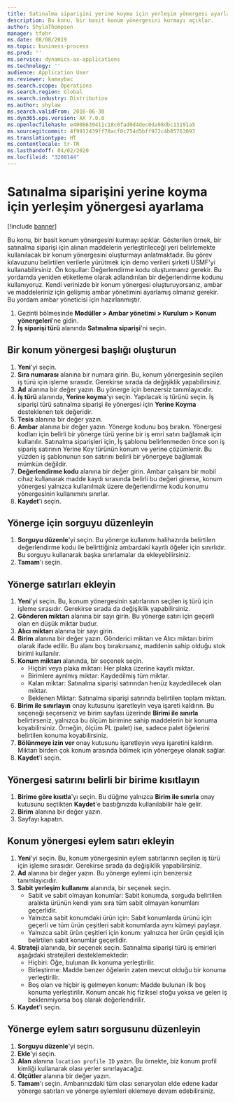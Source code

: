 ```yaml
---
title: Satınalma siparişini yerine koyma için yerleşim yönergesi ayarlama
description: Bu konu, bir basit konum yönergesini kurmayı açıklar.
author: ShylaThompson
manager: tfehr
ms.date: 08/08/2019
ms.topic: business-process
ms.prod: ''
ms.service: dynamics-ax-applications
ms.technology: ''
audience: Application User
ms.reviewer: kamaybac
ms.search.scope: Operations
ms.search.region: Global
ms.search.industry: Distribution
ms.author: shylaw
ms.search.validFrom: 2016-06-30
ms.dyn365.ops.version: AX 7.0.0
ms.openlocfilehash: e4008639411c18c0fad0d4dec0da98dbc13191a5
ms.sourcegitcommit: 4f9912439ff78acf0c754d5bff972c4b85763093
ms.translationtype: HT
ms.contentlocale: tr-TR
ms.lasthandoff: 04/02/2020
ms.locfileid: "3208144"
---
```

# <a name="set-up-a-location-directive-for-purchase-order-put-away"></a>Satınalma siparişini yerine koyma için yerleşim yönergesi ayarlama

[!include [banner](../../includes/banner.md)]

Bu konu, bir basit konum yönergesini kurmayı açıklar. Gösterilen örnek, bir satınalma siparişi için alınan maddelerin yerleştirileceği yeri belirlemekte kullanılacak bir konum yönergesini oluşturmayı anlatmaktadır. Bu görev kılavuzunu belirtilen verilerle yürütmek için demo verileri şirketi USMF'yi kullanabilirsiniz. Ön koşullar: Değerlendirme kodu oluşturmanız gerekir. Bu yordamda yeniden etiketleme olarak adlandırılan bir değerlendirme kodunu kullanıyoruz. Kendi verinizde bir konum yönergesi oluşturuyorsanız, ambar ve maddeleriniz için gelişmiş ambar yönetimini ayarlamış olmanız gerekir. Bu yordam ambar yöneticisi için hazırlanmıştır.

1. Gezinti bölmesinde **Modüller > Ambar yönetimi > Kurulum > Konum yönergeleri**'ne gidin.
2. **İş siparişi türü** alanında **Satınalma siparişi**'ni seçin.

## <a name="create-a-location-directive-header"></a>Bir konum yönergesi başlığı oluşturun
1. **Yeni**'yi seçin.
2. **Sıra numarası** alanına bir numara girin. Bu, konum yönergesinin seçilen iş türü için işleme sırasıdır. Gerekirse sırada da değişiklik yapabilirsiniz.  
3. **Ad** alanına bir değer yazın. Bu yönerge için benzersiz tanımlayıcıdır.  
4. **İş türü** alanında, **Yerine koyma**'yı seçin. Yapılacak iş türünü seçin. İş siparişi türü satınalma siparişi ile yönergesi için **Yerine Koyma** desteklenen tek değeridir.  
5. **Tesis** alanına bir değer yazın.
6. **Ambar** alanına bir değer yazın. Yönerge kodunu boş bırakın.  Yönergesi kodları için belirli bir yönerge türü yerine bir iş emri satırı bağlamak için kullanılır. Satınalma siparişleri için, İş şablonu belirlenmeden önce son iş sipariş satırının Yerine Koy türünün konum ve yerine çözümlenir. Bu yüzden iş şablonunun son satırını belirli bir yönergeye bağlamak mümkün değildir.   
7. **Değerlendirme kodu** alanına bir değer girin. Ambar çalışanı bir mobil cihaz kullanarak madde kaydı sırasında belirli bu değeri girerse, konum yönergesi yalnızca kullanılmak üzere değerlendirme kodu konumu yönergesinin kullanımını sınırlar.  
8. **Kaydet**'i seçin.

## <a name="edit-the-query-for-directive"></a>Yönerge için sorguyu düzenleyin
1. **Sorguyu düzenle**'yi seçin. Bu yönerge kullanımı halihazırda belirtilen değerlendirme kodu ile belirttiğiniz ambardaki kayıtlı öğeler için sınırlıdır. Bu sorguyu kullanarak başka sınırlamalar da ekleyebilirsiniz.  
2. **Tamam**'ı seçin.

## <a name="add-directive-lines"></a>Yönerge satırları ekleyin
1. **Yeni**'yi seçin. Bu, konum yönergesinin satırlarının seçilen iş türü için işleme sırasıdır. Gerekirse sırada da değişiklik yapabilirsiniz.  
2. **Gönderen miktarı** alanına bir sayı girin. Bu yönerge satırı için geçerli olan en düşük miktar budur.  
3. **Alıcı miktarı** alanına bir sayı girin.
4. **Birim** alanına bir değer yazın. Gönderici miktarı ve Alıcı miktarı birim olarak ifade edilir. Bu alanı boş bırakırsanız, maddenin sahip olduğu stok birimi kullanılır.  
5. **Konum miktarı** alanında, bir seçenek seçin.
    - Hiçbiri veya plaka miktarı: Her plaka üzerine kayıtlı miktar.  
    - Birimlere ayrılmış miktar: Kaydedilmiş tüm miktar.  
    - Kalan miktar: Satınalma siparişi satırından henüz kaydedilecek olan miktar.  
    - Beklenen Miktar: Satınalma siparişi satırında belirtilen toplam miktarı.  
6. **Birim ile sınırlayın** onay kutusunu işaretleyin veya işareti kaldırın. Bu seçeneği seçerseniz ve birim sayfası üzerinde **Birimi ile sınırla** belirtirseniz, yalnızca bu ölçüm birimine sahip maddelerin bir konuma koyabilirsiniz. Örneğin, ölçüm PL (palet) ise, sadece palet öğelerini belirtilen konuma koyabilirsiniz.  
7. **Bölünmeye izin ver** onay kutusunu işaretleyin veya işaretini kaldırın. Miktarı birden çok konum arasında bölmek için yönergeye olanak sağlar.  
8. **Kaydet**'i seçin.

## <a name="restrict-the-directive-line-to-a-specific-unit"></a>Yönergesi satırını belirli bir birime kısıtlayın
1. **Birime göre kısıtla**'yı seçin. Bu düğme yalnızca **Birim ile sınırla** onay kutusunu seçtikten **Kaydet**'e bastığınızda kullanılabilir hale gelir.  
2. **Birim** alanına bir değer yazın.
3. Sayfayı kapatın.

## <a name="add-a-location-directive-action-line"></a>Konum yönergesi eylem satırı ekleyin
1. **Yeni**'yi seçin. Bu, konum yönergesinin eylem satırlarının seçilen iş türü için işleme sırasıdır. Gerekirse sırada da değişiklik yapabilirsiniz.  
2. **Ad** alanına bir değer yazın. Bu yönerge eylemi için benzersiz tanımlayıcıdır.  
3. **Sabit yerleşim kullanımı** alanında, bir seçenek seçin.
    - Sabit ve sabit olmayan konumlar: Sabit konumda, sorguda belirtilen aralıkta ürünün kendi yanı sıra tüm sabit olmayan konumları geçerlidir.  
    - Yalnızca sabit konumdaki ürün için: Sabit konumlarda ürünü için geçerli ve tüm ürün çeşitleri sabit konumlarda aynı kümeyi paylaşır.  
    - Yalnızca sabit ürün çeşitleri için konum: yalnızca her ürün çeşidi için belirtilen sabit konumlar geçerlidir.  
4. **Strateji** alanında, bir seçenek seçin. Satınalma siparişi türü iş emirleri aşağıdaki stratejileri desteklemektedir: 
    - Hiçbiri: Öğe, bulunan ilk konuma yerleştirilir.  
    - Birleştirme: Madde benzer öğelerin zaten mevcut olduğu bir konuma yerleştirilir.  
    - Boş olan ve hiçbir iş gelmeyen konum: Madde bulunan ilk boş konuma yerleştirilir. Konum ancak hiç fiziksel stoğu yoksa ve gelen iş beklenmiyorsa boş olarak değerlendirilir.  
5. **Kaydet**'i seçin.

## <a name="edit-the-query-for-directive-action-line"></a>Yönerge eylem satırı sorgusunu düzenleyin
1. **Sorguyu düzenle**'yi seçin.
2. **Ekle**'yi seçin.
3. **Alan** alanına `location profile ID` yazın. Bu örnekte, biz konum profil kimliği kullanarak olası yerler sınırlayacağız.  
4. **Ölçütler** alanına bir değer yazın.
5. **Tamam**'ı seçin. Ambarınızdaki tüm olası senaryoları elde edene kadar yönerge satırları ve yönerge eylemleri eklemeye devam edebilirsiniz.  

